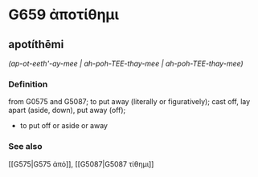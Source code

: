 # G659 ἀποτίθημι

## apotíthēmi

_(ap-ot-eeth'-ay-mee | ah-poh-TEE-thay-mee | ah-poh-TEE-thay-mee)_

### Definition

from G0575 and G5087; to put away (literally or figuratively); cast off, lay apart (aside, down), put away (off); 

- to put off or aside or away

### See also

[[G575|G575 ἀπό]], [[G5087|G5087 τίθημι]]
